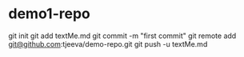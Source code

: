 # demo1-repo
 git init
git add textMe.md
git commit -m "first commit"
git remote add git@github.com:tjeeva/demo-repo.git 
git push -u textMe.md
